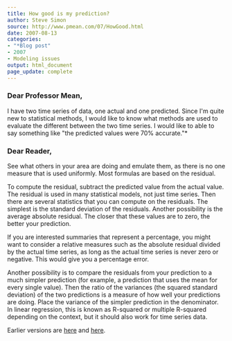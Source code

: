 ```yaml
---
title: How good is my prediction?
author: Steve Simon
source: http://www.pmean.com/07/HowGood.html
date: 2007-08-13
categories:
- "*Blog post"
- 2007
- Modeling issues
output: html_document
page_update: complete
---
```


### Dear Professor Mean,

I have two time series of data, one actual and one predicted. Since I'm quite new to statistical methods, I would like to know what methods are used to evaluate the different between the two time series. I would like to able to say something like "the predicted values were 70% accurate."*

### Dear Reader,

See what others in your area are doing and emulate them, as there is no one measure that is used uniformly. Most formulas are based on the residual.

To compute the residual, subtract the predicted value from the actual value. The residual is used in many statistical models, not just time series. Then there are several statistics that you can compute on the residuals. The simplest is the standard deviation of the residuals. Another possibility is the average absolute residual. The closer that these values are to zero, the better your prediction.

If you are interested summaries that represent a percentage, you might want to consider a relative measures such as the absolute residual divided by the actual time series, as long as the actual time series is never zero or negative. This would give you a percentage error.

Another possibility is to compare the residuals from your prediction to a much simpler prediction (for example, a prediction that uses the mean for every single value). Then the ratio of the variances (the squared standard deviation) of the two predictions is a measure of how well your predictions are doing. Place the variance of the simpler prediction in the denominator. In linear regression, this is known as R-squared or multiple R-squared depending on the context, but it should also work for time series data.

Earlier versions are [here][sim1] and [here][sim2].

[sim1]: http://www.pmean.com/07/HowGood.html
[sim2]: http://new.pmean.com/HowGood/
